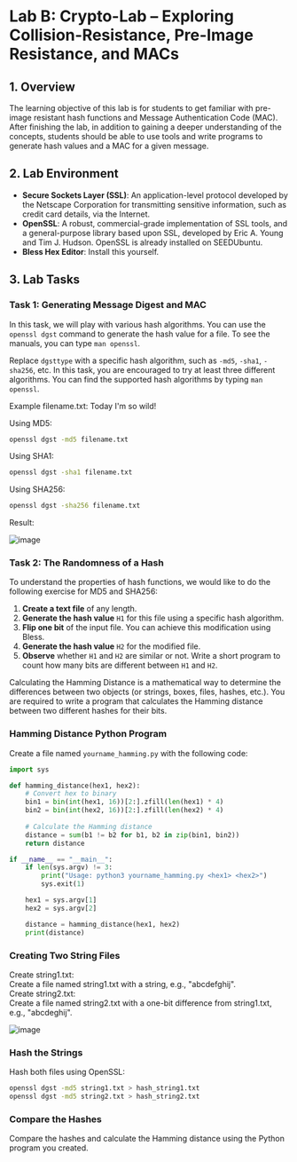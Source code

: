 # Lab B: Crypto-Lab – Exploring Collision-Resistance, Pre-Image Resistance, and MACs

## 1. Overview
The learning objective of this lab is for students to get familiar with pre-image resistant hash functions and Message Authentication Code (MAC). After finishing the lab, in addition to gaining a deeper understanding of the concepts, students should be able to use tools and write programs to generate hash values and a MAC for a given message.

## 2. Lab Environment
- **Secure Sockets Layer (SSL)**: An application-level protocol developed by the Netscape Corporation for transmitting sensitive information, such as credit card details, via the Internet.
- **OpenSSL**: A robust, commercial-grade implementation of SSL tools, and a general-purpose library based upon SSL, developed by Eric A. Young and Tim J. Hudson. OpenSSL is already installed on SEEDUbuntu.
- **Bless Hex Editor**: Install this yourself.

## 3. Lab Tasks

### Task 1: Generating Message Digest and MAC
In this task, we will play with various hash algorithms. You can use the `openssl dgst` command to generate the hash value for a file. To see the manuals, you can type `man openssl`.

Replace `dgsttype` with a specific hash algorithm, such as `-md5`, `-sha1`, `-sha256`, etc. In this task, you are encouraged to try at least three different algorithms. You can find the supported hash algorithms by typing `man openssl`.


Example filename.txt: Today I'm so wild!

Using MD5:

```bash
openssl dgst -md5 filename.txt
```
Using SHA1:

```bash
openssl dgst -sha1 filename.txt
```
Using SHA256:

```bash
openssl dgst -sha256 filename.txt
```
Result:

![image](https://github.com/user-attachments/assets/010a4856-b6aa-4a7d-aeda-5e1df7eea075)

### Task 2: The Randomness of a Hash
To understand the properties of hash functions, we would like to do the following exercise for MD5 and SHA256:
1. **Create a text file** of any length.
2. **Generate the hash value** `H1` for this file using a specific hash algorithm.
3. **Flip one bit** of the input file. You can achieve this modification using Bless.
4. **Generate the hash value** `H2` for the modified file.
5. **Observe** whether `H1` and `H2` are similar or not. Write a short program to count how many bits are different between `H1` and `H2`.

Calculating the Hamming Distance is a mathematical way to determine the differences between two objects (or strings, boxes, files, hashes, etc.). You are required to write a program that calculates the Hamming distance between two different hashes for their bits.

### Hamming Distance Python Program
Create a file named `yourname_hamming.py` with the following code:

```python
import sys

def hamming_distance(hex1, hex2):
    # Convert hex to binary
    bin1 = bin(int(hex1, 16))[2:].zfill(len(hex1) * 4)
    bin2 = bin(int(hex2, 16))[2:].zfill(len(hex2) * 4)
    
    # Calculate the Hamming distance
    distance = sum(b1 != b2 for b1, b2 in zip(bin1, bin2))
    return distance

if __name__ == "__main__":
    if len(sys.argv) != 3:
        print("Usage: python3 yourname_hamming.py <hex1> <hex2>")
        sys.exit(1)

    hex1 = sys.argv[1]
    hex2 = sys.argv[2]

    distance = hamming_distance(hex1, hex2)
    print(distance)
```
### Creating Two String Files

Create string1.txt:  
Create a file named string1.txt with a string, e.g., "abcdefghij".  
Create string2.txt:  
Create a file named string2.txt with a one-bit difference from string1.txt, e.g., "abcdeghij".

![image](https://github.com/user-attachments/assets/7145691f-f4dd-42a3-be50-ae0e1164c2b4)


### Hash the Strings
Hash both files using OpenSSL:

```bash
openssl dgst -md5 string1.txt > hash_string1.txt
openssl dgst -md5 string2.txt > hash_string2.txt
```
### Compare the Hashes
Compare the hashes and calculate the Hamming distance using the Python program you created.
